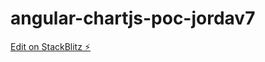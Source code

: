 # angular-chartjs-poc-jordav7

[Edit on StackBlitz ⚡️](https://stackblitz.com/edit/angular-chartjs-poc-jordav7)